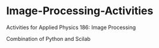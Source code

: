 # Image-Processing-Activities
Activities for Applied Physics 186: Image Processing 

Combination of Python and Scilab
